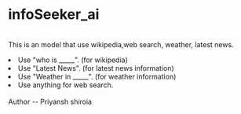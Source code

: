 # infoSeeker_ai
<br>This is an model that use wikipedia,web search, weather, latest news.</br>

<li>Use "who is _____". (for wikipedia)</li>
<li>Use "Latest News". (for latest news information)</li>
<li>Use "Weather in _____". (for weather information)</li>
<li>Use anything for web search.</li>

<br>
Author -- Priyansh shiroia
